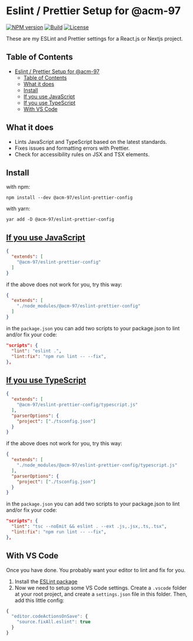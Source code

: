 # Eslint / Prettier Setup for @acm-97

[![NPM version][npm-image]][npm-url]
[![Build][github-build]][github-build-url]
[![License][github-license]][github-license-url]

These are my ESLint and Prettier settings for a React.js or Nextjs project.

## Table of Contents

- [Eslint / Prettier Setup for @acm-97](#eslint--prettier-setup-for-acm-97)
  - [Table of Contents](#table-of-contents)
  - [What it does](#what-it-does)
  - [Install](#install)
  - [If you use JavaScript](#if-you-use-javascript)
  - [If you use TypeScript](#if-you-use-typescript)
  - [With VS Code](#with-vs-code)
<!-- - [With VS Code](#with-vs-code) -->
<!-- - [With Create React App](#with-create-react-app) -->

## What it does

- Lints JavaScript and TypeScript based on the latest standards.
- Fixes issues and formatting errors with Prettier.
- Check for accessibility rules on JSX and TSX elements.

## Install

with npm:

```npm
npm install --dev @acm-97/eslint-prettier-config
```

with yarn:

```yarn
yar add -D @acm-97/eslint-prettier-config
```

## [If you use JavaScript](#if-you-use-javascript)

```json
{
  "extends": [
    "@acm-97/eslint-prettier-config"
  ]
}
```

if the above does not work for you, try this way:

```json
{
  "extends": [
    "./node_modules/@acm-97/eslint-prettier-config"
  ]
}
```

in the ```package.json``` you can add two scripts to your package.json to lint and/or fix your code:

```json
"scripts": {
  "lint": "eslint .",
  "lint:fix": "npm run lint -- --fix",
},
```

## [If you use TypeScript](#if-you-use-typescript)

```json
{
  "extends": [
    "@acm-97/eslint-prettier-config/typescript.js"
  ],
  "parserOptions": {
    "project": ["./tsconfig.json"]
  }
}
```

if the above does not work for you, try this way:

```json
{
  "extends": [
    "./node_modules/@acm-97/eslint-prettier-config/typescript.js"
  ],
  "parserOptions": {
    "project": ["./tsconfig.json"]
  }
}
```

in the ```package.json``` you can add two scripts to your package.json to lint and/or fix your code:

```json
"scripts": {
  "lint": "tsc --noEmit && eslint . --ext .js,.jsx,.ts,.tsx",
  "lint:fix": "npm run lint -- --fix",
},
```

## With VS Code

Once you have done. You probably want your editor to lint and fix for you.

1. Install the [ESLint package](https://marketplace.visualstudio.com/items?itemName=dbaeumer.vscode-eslint)
2. Now we need to setup some VS Code settings. Create a `.vscode` folder at your root project, and create a `settings.json` file in this folder. Then, add this little config:

```js
{
  "editor.codeActionsOnSave": {
    "source.fixAll.eslint": true
  }
}
```

[npm-url]: https://www.npmjs.com/package/@acm-97/eslint-prettier-config
[npm-image]: https://img.shields.io/npm/v/@acm-97/eslint-prettier-config
[github-license]: https://img.shields.io/github/license/acm-97/react-snake-game
[github-license-url]: https://github.com/acm-97/eslint-prettier-config/blob/main/LICENCE.md
[github-build]: https://github.com/acm-97/eslint-prettier-config/actions/workflows/publish.yml/badge.svg
[github-build-url]: https://github.com/acm-97/eslint-prettier-config/actions/workflows/publish.yml
